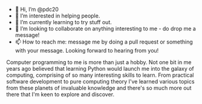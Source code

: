 - 👋 Hi, I’m @pdc20
- 👀 I’m interested in helping people.
- 🌱 I’m currently learning to try stuff out.
- 💞️ I’m looking to collaborate on anything interesting to me - do drop me a message!
- 📫 How to reach me: message me by doing a pull request or something with your message. Looking forward to hearing from you!

Computer programming to me is more than just a hobby. Not one bit in me years ago believed that learning Python would launch me into the galaxy of computing, comprising of so many interesting skills to learn. From practical software development to pure computing theory I've learned various topics from these planets of invaluable knowledge and there's so much more out there that I'm keen to explore and discover.


<!---
pdc20/pdc20 is a ✨ special ✨ repository because its `README.md` (this file) appears on your GitHub profile.
You can click the Preview link to take a look at your changes.
--->

